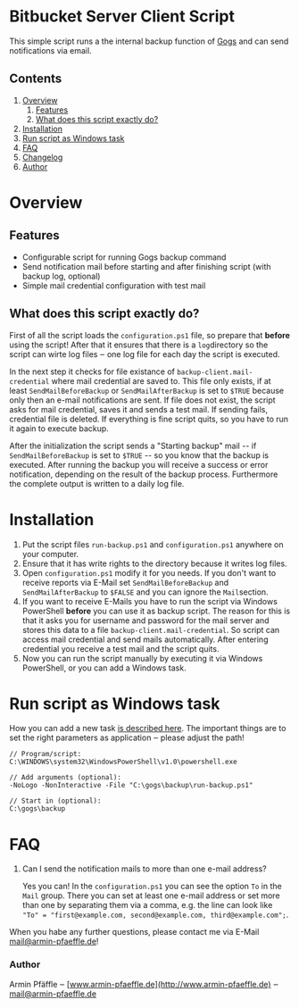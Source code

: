 Bitbucket Server Client Script
==========================

This simple script runs a the internal backup function of [Gogs](https://gogs.io/) and can send notifications via email.

## Contents

1. [Overview](#overview)
	1. [Features](#features)
	2. [What does this script exactly do?](#what-does-this-script-exactly-do)
2. [Installation](#installation)
3. [Run script as Windows task](#run-script-as-windows-task)
1. [FAQ](#faq)
1. [Changelog](https://github.com/armin-pfaeffle/gogs-backup-script/blob/master/CHANGELOG.md)
1. [Author](#author)


# Overview

## Features

* Configurable script for running Gogs backup command
* Send notification mail before starting and after finishing script (with backup log, optional)
* Simple mail credential configuration with test mail


## What does this script exactly do?

First of all the script loads the `configuration.ps1` file, so prepare that **before** using the script! After that it ensures that there is a `log`directory so the script can wirte log files ‒ one log file for each day the script is executed.

In the next step it checks for file existance of `backup-client.mail-credential` where mail credential are saved to. This file only exists, if at least `SendMailBeforeBackup` or `SendMailAfterBackup` is set to `$TRUE` because only then an e-mail notifications are sent. If file does not exist, the script asks for mail credential, saves it and sends a test mail. If sending fails, credential file is deleted. If everything is fine script quits, so you have to run it again to execute backup.

After the initialization the script sends a "Starting backup" mail -- if `SendMailBeforeBackup` is set to `$TRUE` -- so you know that the backup is executed. After running the backup you will receive a success or error notification, depending on the result of the backup process. Furthermore the complete output is written to a daily log file.


# Installation

1. Put the script files `run-backup.ps1` and `configuration.ps1` anywhere on your computer.
2. Ensure that it has write rights to the directory because it writes log files.
3. Open `configuration.ps1` modify it for you needs. If you don't want to receive reports via E-Mail set `SendMailBeforeBackup` and `SendMailAfterBackup` to `$FALSE` and you can ignore the `Mail`section.
4. If you want to receive E-Mails you have to run the script via Windows PowerShell **before** you can use it as backup script. The reason for this is that it asks you for username and password for the mail server and stores this data to a file `backup-client.mail-credential`. So script can access mail credential and send mails automatically. After entering credential you receive a test mail and the script quits.
5. Now you can run the script manually by executing it via Windows PowerShell, or you can add a Windows task.

# Run script as Windows task
How you can add a new task [is described here](http://www.sevenforums.com/tutorials/12444-task-scheduler-create-new-task.html). The important things are to set the right parameters as application ‒ please adjust the path!

```
// Program/script:
C:\WINDOWS\system32\WindowsPowerShell\v1.0\powershell.exe

// Add arguments (optional):
-NoLogo -NonInteractive -File "C:\gogs\backup\run-backup.ps1"

// Start in (optional):
C:\gogs\backup
```


# FAQ

1. Can I send the notification mails to more than one e-mail address?

    Yes you can! In the `configuration.ps1` you can see the option `To` in the `Mail` group. There you can set at least one e-mail address or set more than one by separating them via a comma, e.g. the line can look like `"To" = "first@example.com, second@example.com, third@example.com";`.


When you habe any further questions, please contact me via E-Mail [mail@armin-pfaeffle.de](mailto:mail@armin-pfaeffle.de)!


### Author

Armin Pfäffle ‒ [www.armin-pfaeffle.de](http://www.armin-pfaeffle.de) ‒ [mail@armin-pfaeffle.de](mailto:mail@armin-pfaeffle.de)
